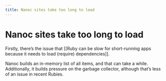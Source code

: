 ```yaml
---
title: Nanoc sites take too long to load
---
```


# Nanoc sites take too long to load
Firstly, there’s the issue that [[Ruby can be slow for short-running apps because it needs to load (require) dependencies]].

Nanoc builds an in-memory list of all items, and that can take a while. Additionally, it builds pressure on the garbage collector, although that’s less of an issue in recent Rubies.
